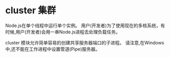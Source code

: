 # cluster 集群
Node.js在单个线程中运行单个实例。 用户(开发者)为了使用现在的多核系统，有时候,用户(开发者)会用一串Node.js进程去处理负载任务。

cluster 模块允许简单容易的创建共享服务器端口的子进程。
请注意,在Windows中,还不能在工作进程中设置管道(Pipe)服务器。